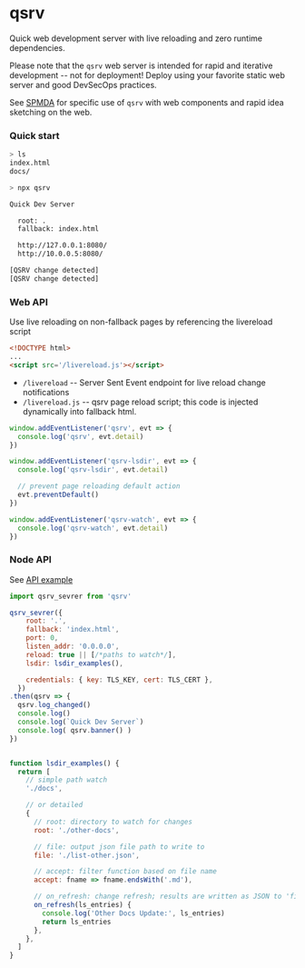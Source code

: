 # qsrv

Quick web development server with live reloading and zero runtime dependencies.

Please note that the `qsrv` web server is intended for rapid and iterative
development -- not for deployment! Deploy using your favorite static web
server and good DevSecOps practices.

See [SPMDA][] for specific use of `qsrv` with web components and rapid idea
sketching on the web.

 [SPMDA]: https://github.com/qabex/spmda#readme


### Quick start

```bash
> ls
index.html
docs/

> npx qsrv

Quick Dev Server

  root: .
  fallback: index.html

  http://127.0.0.1:8080/
  http://10.0.0.5:8080/

[QSRV change detected]
[QSRV change detected]

```


### Web API

Use live reloading on non-fallback pages by referencing the livereload script

```html
<!DOCTYPE html>
...
<script src='/livereload.js'></script>
```

- `/livereload` -- Server Sent Event endpoint for live reload change notifications
- `/livereload.js` -- qsrv page reload script; this code is injected dynamically into fallback html.

```javascript
window.addEventListener('qsrv', evt => {
  console.log('qsrv', evt.detail)
})

window.addEventListener('qsrv-lsdir', evt => {
  console.log('qsrv-lsdir', evt.detail)

  // prevent page reloading default action
  evt.preventDefault()
})

window.addEventListener('qsrv-watch', evt => {
  console.log('qsrv-watch', evt.detail)
})
```


### Node API

See [API example](./docs/qsrv_api_example.mjs)

```javascript
import qsrv_sevrer from 'qsrv'

qsrv_sevrer({
    root: '.',
    fallback: 'index.html',
    port: 0,
    listen_addr: '0.0.0.0',
    reload: true || [/*paths to watch*/],
    lsdir: lsdir_examples(),

    credentials: { key: TLS_KEY, cert: TLS_CERT },
  })
.then(qsrv => {
  qsrv.log_changed()
  console.log()
  console.log(`Quick Dev Server`)
  console.log( qsrv.banner() )
})


function lsdir_examples() {
  return [
    // simple path watch
    './docs',

    // or detailed
    {
      // root: directory to watch for changes
      root: './other-docs',

      // file: output json file path to write to
      file: './list-other.json',

      // accept: filter function based on file name
      accept: fname => fname.endsWith('.md'),

      // on_refresh: change refresh; results are written as JSON to 'file'
      on_refresh(ls_entries) {
        console.log('Other Docs Update:', ls_entries)
        return ls_entries
      },
    },
  ]
}
```


